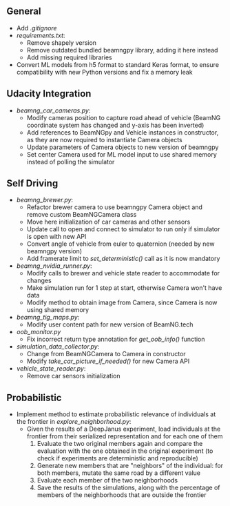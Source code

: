 ## General
- Add _.gitignore_
- _requirements.txt_:
  - Remove shapely version
  - Remove outdated bundled beamngpy library, adding it here instead
  - Add missing required libraries
- Convert ML models from h5 format to standard Keras format, to ensure compatibility with new Python versions and fix a memory leak

## Udacity Integration
- _beamng_car_cameras.py_:
    - Modify cameras position to capture road ahead of vehicle (BeamNG coordinate system has changed and y-axis has been inverted)
    - Add references to BeamNGpy and Vehicle instances in constructor, as they are now required to instantiate Camera objects
    - Update parameters of Camera objects to new version of beamngpy
    - Set center Camera used for ML model input to use shared memory instead of polling the simulator

## Self Driving
- _beamng_brewer.py_:
  - Refactor brewer camera to use beamngpy Camera object and remove custom BeamNGCamera class
  - Move here initialization of car cameras and other sensors
  - Update call to open and connect to simulator to run only if simulator is open with new API
  - Convert angle of vehicle from euler to quaternion (needed by new beamngpy version)
  - Add framerate limit to _set_deterministic()_ call as it is now mandatory
- _beamng_nvidia_runner.py_:
  - Modify calls to brewer and vehicle state reader to accommodate for changes
  - Make simulation run for 1 step at start, otherwise Camera won't have data
  - Modify method to obtain image from Camera, since Camera is now using shared memory
- _beamng_tig_maps.py_:
  - Modify user content path for new version of BeamNG.tech
- _oob_monitor.py_
  - Fix incorrect return type annotation for _get_oob_info()_ function
- _simulation_data_collector.py_:
  - Change from BeamNGCamera to Camera in constructor
  - Modify _take_car_picture_if_needed()_ for new Camera API
- _vehicle_state_reader.py_:
  - Remove car sensors initialization

## Probabilistic
- Implement method to estimate probabilistic relevance of individuals at the frontier in _explore_neighborhood.py_:
  - Given the results of a DeepJanus experiment, load individuals at the frontier from their serialized representation and for each one of them
    1. Evaluate the two original members again and compare the evaluation with the one obtained in the original experiment (to check if experiments are deterministic and reproducible)
    2. Generate new members that are "neighbors" of the individual: for both members, mutate the same road by a different value
    3. Evaluate each member of the two neighborhoods
    4. Save the results of the simulations, along with the percentage of members of the neighborhoods that are outside the frontier